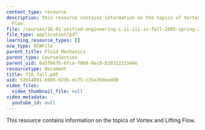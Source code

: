 ```yaml
---
content_type: resource
description: This resource contains information on the topics of Vortex and Lifting
  Flow.
file: /courses/16-01-unified-engineering-i-ii-iii-iv-fall-2005-spring-2006/52b148916995923bec75c35a36deedd0_f16_fall.pdf
file_type: application/pdf
learning_resource_types: []
ocw_type: OCWFile
parent_title: Fluid Mechanics
parent_type: CourseSection
parent_uid: 6a5f667b-6fca-f068-0ec8-b203122154de
resourcetype: Document
title: f16_fall.pdf
uid: 52b14891-6995-923b-ec75-c35a36deedd0
video_files:
  video_thumbnail_file: null
video_metadata:
  youtube_id: null
---
```

This resource contains information on the topics of Vortex and Lifting Flow.